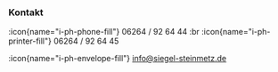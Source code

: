 ### Kontakt

:icon{name="i-ph-phone-fill"} 06264 / 92 64 44 :br
:icon{name="i-ph-printer-fill"} 06264 / 92 64 45

:icon{name="i-ph-envelope-fill"} info@siegel-steinmetz.de
